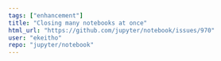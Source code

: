 ```yaml
---
tags: ["enhancement"]
title: "Closing many notebooks at once"
html_url: "https://github.com/jupyter/notebook/issues/970"
user: "ekeitho"
repo: "jupyter/notebook"
---
```


